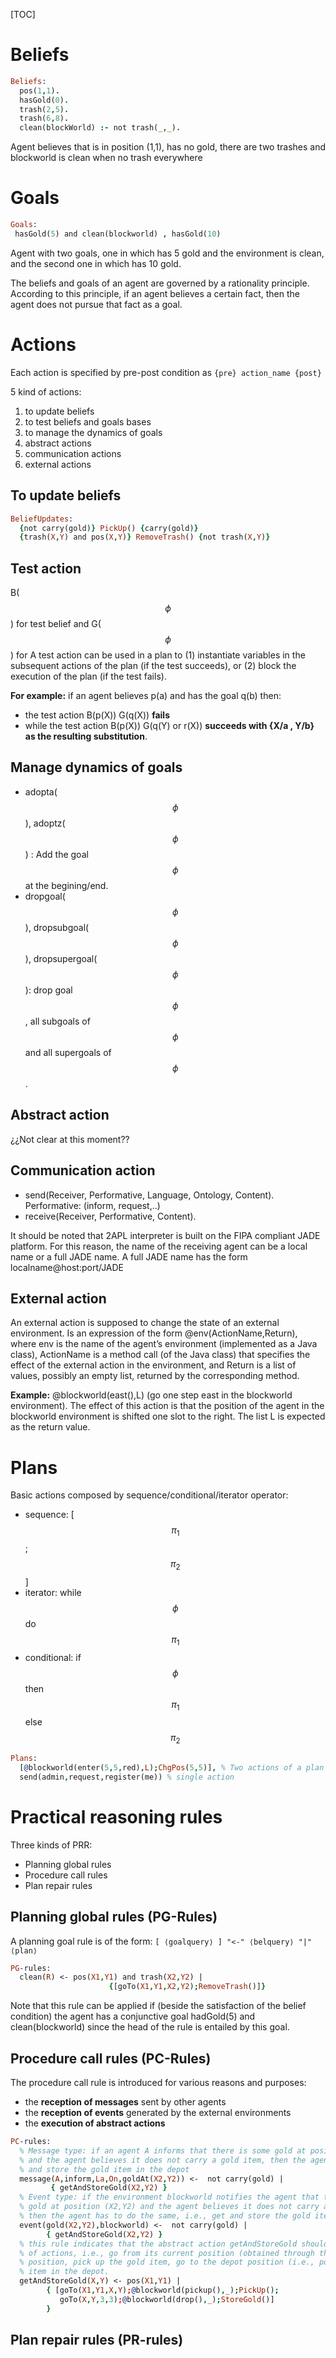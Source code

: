 [TOC]

# Beliefs

```prolog
Beliefs:  pos(1,1).  hasGold(0).  trash(2,5).  trash(6,8).  clean(blockWorld) :- not trash(_,_).
```

Agent believes that is in position (1,1), has no gold, there are two trashes and blockworld is clean when no trash everywhere

# Goals
```prolog
Goals: hasGold(5) and clean(blockworld) , hasGold(10)
```

Agent with two goals, one in which has 5 gold and the environment is clean, and the second one in which has 10 gold.

The beliefs and goals of an agent are governed by a rationality principle. According to this principle, if an agent believes a certain fact, then the agent does not pursue that fact as a goal.

# Actions

Each action is specified by pre-post condition as `{pre} action_name {post} `

5 kind of actions: 

 1. to update beliefs
 2. to test beliefs and goals bases
 3. to manage the dynamics of goals
 4. abstract actions
 5. communication actions
 6. external actions

## To update beliefs
```prolog
BeliefUpdates:
  {not carry(gold)} PickUp() {carry(gold)}
  {trash(X,Y) and pos(X,Y)} RemoveTrash() {not trash(X,Y)}
```

## Test action
B($$\phi$$) for test belief and G($$\phi$$) for   A test action can be used in a plan to (1) instantiate variables in the subsequent actions of the plan (if the test succeeds), or (2) block the execution of the plan (if the test fails).

**For example:** if an agent believes p(a) and has the goal q(b) then: 

* the test action B(p(X)) G(q(X)) **fails** 
* while the test action B(p(X)) G(q(Y) or r(X)) **succeeds with {X/a , Y/b} as the resulting substitution**.

## Manage dynamics of goals

* adopta($$\phi$$), adoptz($$\phi$$) : Add the goal $$\phi$$ at the begining/end.
* dropgoal($$\phi$$), dropsubgoal($$\phi$$), dropsupergoal($$\phi$$): drop goal $$\phi$$, all subgoals of $$\phi$$ and all supergoals of $$\phi$$.

## Abstract action

¿¿Not clear at this moment??

## Communication action

* send(Receiver, Performative, Language, Ontology, Content). Performative: (inform, request,..) 
* receive(Receiver, Performative, Content).

It should be noted that 2APL interpreter is built on the FIPA compliant JADE platform.  For this reason, the name of the receiving agent can be a local name or a full JADE name. A full JADE name has the form localname@host:port/JADE

## External action

An external action is supposed to change the state of an external environment. Is an expression of the form @env(ActionName,Return), where env is the name of the agent’s environment (implemented as a Java class), ActionName is a method call (of the Java class) that specifies the effect of the external action in the environment, and Return is a list of values, possibly an empty list, returned by the corresponding method. 

**Example:** @blockworld(east(),L) (go one step east in the blockworld environment). The effect of this action is that the position of the agent in the blockworld environment is shifted one slot to the right. The list L is expected as the return value.


# Plans

Basic actions composed by sequence/conditional/iterator operator:

* sequence: [$$\pi_1$$;$$\pi_2$$]
* iterator: while $$\phi$$ do $$\pi_1$$
* conditional: if $$\phi$$ then $$\pi_1$$ else $$\pi_2$$

```prolog
Plans:  [@blockworld(enter(5,5,red),L);ChgPos(5,5)], % Two actions of a plan  send(admin,request,register(me)) % single action
```

# Practical reasoning rules
Three kinds of PRR:

* Planning global rules
* Procedure call rules
* Plan repair rules

## Planning global rules (PG-Rules)

A planning goal rule is of the form: `[ ⟨goalquery⟩ ] "<-" ⟨belquery⟩ "|" ⟨plan⟩`

```prolog
PG-rules:  clean(R) <- pos(X1,Y1) and trash(X2,Y2) |                      {[goTo(X1,Y1,X2,Y2);RemoveTrash()]}
```

Note that this rule can be applied if (beside the satisfaction of the belief condition) the agent has a conjunctive goal hadGold(5) and clean(blockworld) since the head of the rule is entailed by this goal.

## Procedure call rules (PC-Rules)

The procedure call rule is introduced for various reasons and purposes: 

* the **reception of messages** sent by other agents
* the **reception of events** generated by the external environments
* the **execution of abstract actions**

```prolog
PC-rules:
  % Message type: if an agent A informs that there is some gold at position (X2,Y2) 
  % and the agent believes it does not carry a gold item, then the agent has to get 
  % and store the gold item in the depot  message(A,inform,La,On,goldAt(X2,Y2)) <-  not carry(gold) |         { getAndStoreGold(X2,Y2) }
  % Event type: if the environment blockworld notifies the agent that there is some 
  % gold at position (X2,Y2) and the agent believes it does not carry a gold item, 
  % then the agent has to do the same, i.e., get and store the gold item in the depot  event(gold(X2,Y2),blockworld) <-  not carry(gold) |        { getAndStoreGold(X2,Y2) }
  % this rule indicates that the abstract action getAndStoreGold should be performed as a certain sequence 
  % of actions, i.e., go from its current position (obtained through the condition of the rule) to the gold 
  % position, pick up the gold item, go to the depot position (i.e., position (3,3)), and store the gold 
  % item in the depot.   getAndStoreGold(X,Y) <- pos(X1,Y1) |        { [goTo(X1,Y1,X,Y);@blockworld(pickup(),_);PickUp();           goTo(X,Y,3,3);@blockworld(drop(),_);StoreGold()]        }
```

## Plan repair rules (PR-rules)

